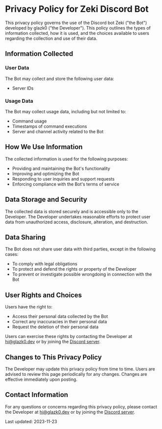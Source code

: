 # Privacy Policy for Zeki Discord Bot

This privacy policy governs the use of the Discord bot Zeki ("the Bot") developed by glazk0 ("the Developer"). This policy outlines the types of information collected, how it is used, and the choices available to users regarding the collection and use of their data.

## Information Collected

### User Data

The Bot may collect and store the following user data:

- Server IDs

### Usage Data

The Bot may collect usage data, including but not limited to:

- Command usage
- Timestamps of command executions
- Server and channel activity related to the Bot

## How We Use Information

The collected information is used for the following purposes:

- Providing and maintaining the Bot's functionality
- Improving and optimizing the Bot
- Responding to user inquiries and support requests
- Enforcing compliance with the Bot's terms of service

## Data Storage and Security

The collected data is stored securely and is accessible only to the Developer. The Developer undertakes reasonable efforts to protect user data from unauthorized access, disclosure, alteration, and destruction.

## Data Sharing

The Bot does not share user data with third parties, except in the following cases:

- To comply with legal obligations
- To protect and defend the rights or property of the Developer
- To prevent or investigate possible wrongdoing in connection with the Bot

## User Rights and Choices

Users have the right to:

- Access their personal data collected by the Bot
- Correct any inaccuracies in their personal data
- Request the deletion of their personal data

Users can exercise these rights by contacting the Developer at hi@glazk0.dev or by joining the [Discord server](<(https://discord.gg/vQF9ENEkaq)>).

## Changes to This Privacy Policy

The Developer may update this privacy policy from time to time. Users are advised to review this page periodically for any changes. Changes are effective immediately upon posting.

## Contact Information

For any questions or concerns regarding this privacy policy, please contact the Developer at hi@glazk0.dev or by joining the [Discord server](<(https://discord.gg/vQF9ENEkaq)>).

Last updated: 2023-11-23
